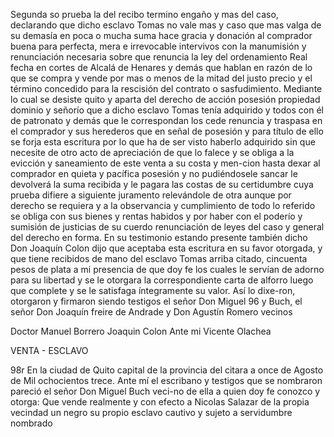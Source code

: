 Segunda so prueba la del recibo termino engaño y mas del caso, declarando que dicho esclavo Tomas no vale mas y caso que mas valga de su demasía en poca o mucha suma hace gracia y donación al comprador buena para perfecta, mera e irrevocable intervivos con la manumisión y renunciación necesaria sobre que renuncia la ley del ordenamiento Real fecha en cortes de Alcalá de Henares y demás que hablan en razón de lo que se compra y vende por mas o menos de la mitad del justo precio y el término concedido para la rescisión del contrato o sasfudimiento. Mediante lo cual se desiste quito y aparta del derecho de acción posesión propiedad dominio y señorío que a dicho esclavo Tomas tenía adquirido y todos con él de patronato y demás que le correspondan los cede renuncia y traspasa en el comprador y sus herederos que en señal de posesión y para título de ello se forja esta escritura por lo que ha de ser visto haberlo adquirido sin que necesite de otro acto de apreciación de que lo falece y se obliga a la evicción y saneamiento de este venta a su costa y men-cion hasta dexar al comprador en quieta y pacífica posesión y no pudiéndosele sancar le devolverá la suma recibida y le pagara las costas de su certidumbre cuya prueba difiere a siguiente juramento relevándole de otra aunque por derecho se requiera y a la observancia y cumplimiento de todo lo referido se obliga con sus bienes y rentas habidos y por haber con el poderío y sumisión de justicias de su cuerdo renunciación de leyes del caso y general del derecho en forma. En su testimonio estando presente también dicho Don Joaquín Colon dijo que aceptaba esta escritura en su favor otorgada, y que tiene recibidos de mano del esclavo Tomas arriba citado, cincuenta pesos de plata a mi presencia de que doy fe los cuales le servían de adorno para su libertad y se le otorgara la correspondiente carta de alforro luego que complete y se le satisfaga íntegramente su valor. Así lo dixe-ron, otorgaron y firmaron siendo testigos el señor Don Miguel 96 y Buch, el señor Don Joaquín freire de Andrade y Don Agustín Romero vecinos

Doctor Manuel Borrero
Joaquin Colon
Ante mi Vicente Olachea

VENTA - ESCLAVO

98r En la ciudad de Quito capital de la provincia del citara a once de Agosto de Mil ochocientos trece. Ante mí el escribano y testigos que se nombraron pareció el señor Don Miguel Buch veci-no de ella a quien doy fe conozco y otorga: Que vende realmente y con efecto a Nicolas Salazar de la propia vecindad un negro su propio esclavo cautivo y sujeto a servidumbre nombrado